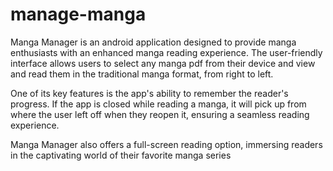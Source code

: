 # manage-manga

Manga Manager is an android application designed to provide manga enthusiasts with an enhanced manga reading experience. The user-friendly interface allows users to select any manga pdf from their device and view and read them in the traditional manga format, from right to left.

One of its key features is the app's ability to remember the reader's progress. If the app is closed while reading a manga, it will pick up from where the user left off when they reopen it, ensuring a seamless reading experience.

Manga Manager also offers a full-screen reading option, immersing readers in the captivating world of their favorite manga series
